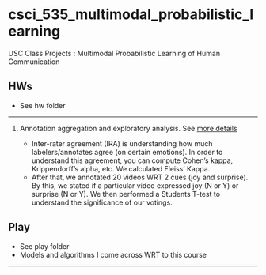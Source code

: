 # csci_535_multimodal_probabilistic_learning
 USC Class Projects : Multimodal Probabilistic Learning of Human Communication

## HWs 

- See hw folder
---

1. Annotation aggregation and exploratory analysis. See [more details]() 

   - Inter-rater agreement (IRA) is understanding how much labelers/annotates agree (on certain emotions). In order to understand this agreement, you can compute Cohen’s kappa, Krippendorff’s alpha, etc. We calculated Fleiss’ Kappa. 
   - After that, we annotated 20 videos WRT 2 cues (joy and surprise). By this, we stated if a particular video expressed joy (N or Y) or surprise (N or Y). We then performed a Students T-test to understand the significance of our votings. 

## Play

- See play folder
- Models and algorithms I come across WRT to this course

---
